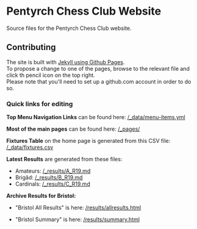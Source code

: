 # Pentyrch Chess Club Website

Source files for the Pentyrch Chess Club website.

## Contributing
The site is built with [Jekyll using Github Pages](https://jekyllrb.com/docs/github-pages/).  
To propose a change to one of the pages, browse to the relevant file and click th pencil icon on the top right.  
Please note that you'll need to set up a github.com account in order to do so.

### Quick links for editing

**Top Menu Navigation Links** can be found here:
[/_data/menu-items.yml](https://github.com/PentyrchChess/PentyrchChess.github.io/edit/master/_data/menu-items.yml)

**Most of the main pages** can be found here:
[/_pages/](https://github.com/PentyrchChess/PentyrchChess.github.io/tree/master/_pages)

**Fixtures Table** on the home page is generated from this CSV file:
[/_data/fixtures.csv](https://github.com/PentyrchChess/PentyrchChess.github.io/edit/master/_data/fixtures.csv)

**Latest Results** are generated from these files:  
 - Amateurs: [/_results/A_R19.md](https://github.com/PentyrchChess/PentyrchChess.github.io/edit/master/_results/A_R19.md)
 - Brigâd: [/_results/B_R19.md](https://github.com/PentyrchChess/PentyrchChess.github.io/edit/master/_results/B_R19.md)
 - Cardinals: [/_results/C_R19.md](https://github.com/PentyrchChess/PentyrchChess.github.io/edit/master/_results/C_R19.md)

**Archive Results for Bristol:**  
- "Bristol All Results" is here:
[/results/allresults.html](https://github.com/PentyrchChess/PentyrchChess.github.io/blob/master/results/allresults.html)

- "Bristol Summary" is here:
[/results/summary.html](https://github.com/PentyrchChess/PentyrchChess.github.io/blob/master/results/summary.html)







